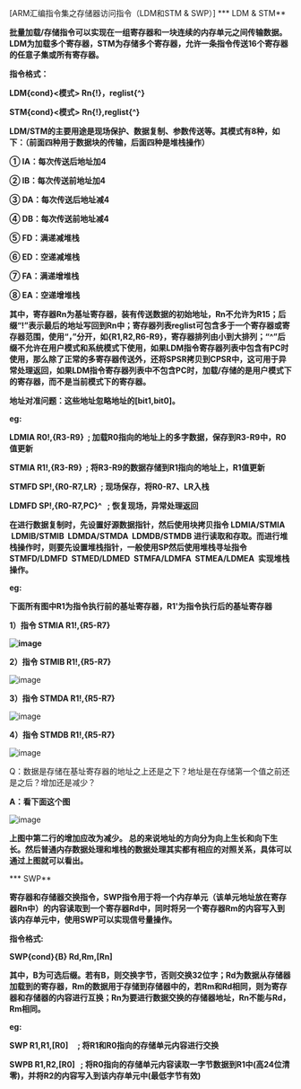 [ARM汇编指令集之存储器访问指令（LDM和STM & SWP）]
*** LDM & STM**

**批量加载/存储指令可以实现在一组寄存器和一块连续的内存单元之间传输数据。LDM为加载多个寄存器，STM为存储多个寄存器，允许一条指令传送16个寄存器的任意子集或所有寄存器。**

**指令格式：**

**LDM{cond}<模式> Rn{!}，reglist{^}**

**STM{cond}<模式> Rn{!},reglist{^}**

**LDM/STM的主要用途是现场保护、数据复制、参数传送等。其模式有8种，如下：（前面四种用于数据块的传输，后面四种是堆栈操作）**

**① IA：每次传送后地址加4**

**② IB：每次传送前地址加4**

**③ DA：每次传送后地址减4**

**④ DB：每次传送前地址减4**

**⑤ FD：满递减堆栈**

**⑥ ED：空递减堆栈**

**⑦ FA：满递增堆栈**

**⑧ EA：空递增堆栈**

**其中，寄存器Rn为基址寄存器，装有传送数据的初始地址，Rn不允许为R15；后缀“!”表示最后的地址写回到Rn中；寄存器列表reglist可包含多于一个寄存器或寄存器范围，使用“，”分开，如{R1,R2,R6-R9}，寄存器排列由小到大排列；“^”后缀不允许在用户模式和系统模式下使用，如果LDM指令寄存器列表中包含有PC时使用，那么除了正常的多寄存器传送外，还将SPSR拷贝到CPSR中，这可用于异常处理返回，如果LDM指令寄存器列表中不包含PC时，加载/存储的是用户模式下的寄存器，而不是当前模式下的寄存器。**

**地址对准问题：这些地址忽略地址的[bit1,bit0]。**

**eg:**

**LDMIA R0!,{R3-R9}  ; 加载R0指向的地址上的多字数据，保存到R3-R9中，R0值更新**

**STMIA R1!,{R3-R9}  ; 将R3-R9的数据存储到R1指向的地址上，R1值更新**

**STMFD SP!,{R0-R7,LR}  ; 现场保存，将R0-R7、LR入栈**

**LDMFD SP!,{R0-R7,PC}^   ; 恢复现场，异常处理返回**

**在进行数据复制时，先设置好源数据指针，然后使用块拷贝指令 LDMIA/STMIA  LDMIB/STMIB  LDMDA/STMDA  LDMDB/STMDB 进行读取和存取。而进行堆栈操作时，则要先设置堆栈指针，一般使用SP然后使用堆栈寻址指令 STMFD/LDMFD  STMED/LDMED  STMFA/LDMFA  STMEA/LDMEA  实现堆栈操作。**

**eg:**

**下面所有图中R1为指令执行前的基址寄存器，R1'为指令执行后的基址寄存器**

**1）指令 STMIA R1!,{R5-R7}**

**![image](http://upload-images.jianshu.io/upload_images/143845-a7a7eaf8c1a1cfe7?imageMogr2/auto-orient/strip%7CimageView2/2/w/1240)**

**2）指令 STMIB R1!,{R5-R7}**

![image](http://upload-images.jianshu.io/upload_images/143845-a664961b475e2446?imageMogr2/auto-orient/strip%7CimageView2/2/w/1240)

**3）指令 STMDA R1!,{R5-R7}**

![image](http://upload-images.jianshu.io/upload_images/143845-fb7fe181e1724694?imageMogr2/auto-orient/strip%7CimageView2/2/w/1240)

**4）指令 STMDB R1!,{R5-R7}**

![image](http://upload-images.jianshu.io/upload_images/143845-0b0fd34a6ce37daf?imageMogr2/auto-orient/strip%7CimageView2/2/w/1240)

Q：数据是存储在基址寄存器的地址之上还是之下？地址是在存储第一个值之前还是之后？增加还是减少？

**A：看下面这个图**

![image](http://upload-images.jianshu.io/upload_images/143845-a8e9db8b4a4a26dd?imageMogr2/auto-orient/strip%7CimageView2/2/w/1240)

**上图中第二行的增加应改为减少。 总的来说地址的方向分为向上生长和向下生长。然后普通内存数据处理和堆栈的数据处理其实都有相应的对照关系，具体可以通过上图就可以看出。**

*** SWP**

**寄存器和存储器交换指令，SWP指令用于将一个内存单元（该单元地址放在寄存器Rn中）的内容读取到一个寄存器Rd中，同时将另一个寄存器Rm的内容写入到该内存单元中，使用SWP可以实现信号量操作。**

**指令格式:**

**SWP{cond}{B} Rd,Rm,[Rn]**

**其中，B为可选后缀。若有B，则交换字节，否则交换32位字；Rd为数据从存储器加载到的寄存器，Rm的数据用于存储到存储器中的，若Rm和Rd相同，则为寄存器和存储器的内容进行互换；Rn为要进行数据交换的存储器地址，Rn不能与Rd，Rm相同。**

**eg:**

**SWP R1,R1,[R0]     ; 将R1和R0指向的存储单元内容进行交换**

**SWPB R1,R2,[R0]   ; 将R0指向的存储单元内容读取一字节数据到R1中(高24位清零)，并将R2的内容写入到该内存单元中(最低字节有效)**
